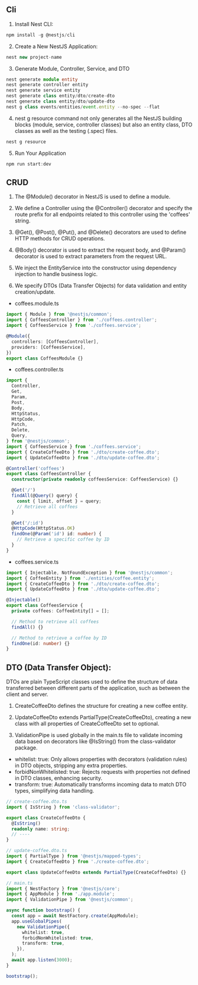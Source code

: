 ## Cli

1. Install Nest CLI:

```ts
npm install -g @nestjs/cli
```

2. Create a New NestJS Application:

```ts
nest new project-name
```

3. Generate Module, Controller, Service, and DTO

```ts
nest generate module entity
nest generate controller entity
nest generate service entity
nest generate class entity/dto/create-dto
nest generate class entity/dto/update-dto
nest g class events/entities/event.entity --no-spec --flat
```

4. nest g resource command not only generates all the NestJS building blocks (module, service, controller classes) but also an entity class, DTO classes as well as the testing (.spec) files.

```ts
nest g resource
```

5. Run Your Application

```ts
npm run start:dev
```

## CRUD

1. The @Module() decorator in NestJS is used to define a module.

2. We define a Controller using the @Controller() decorator and specify the route prefix for all endpoints related to this controller using the 'coffees' string.

3. @Get(), @Post(), @Put(), and @Delete() decorators are used to define HTTP methods for CRUD operations.

4. @Body() decorator is used to extract the request body, and @Param() decorator is used to extract parameters from the request URL.

5. We inject the EntityService into the constructor using dependency injection to handle business logic.

6. We specify DTOs (Data Transfer Objects) for data validation and entity creation/update.

- coffees.module.ts

```ts
import { Module } from '@nestjs/common';
import { CoffeesController } from './coffees.controller';
import { CoffeesService } from './coffees.service';

@Module({
  controllers: [CoffeesController],
  providers: [CoffeesService],
})
export class CoffeesModule {}
```

- coffees.controller.ts

```ts
import {
  Controller,
  Get,
  Param,
  Post,
  Body,
  HttpStatus,
  HttpCode,
  Patch,
  Delete,
  Query,
} from '@nestjs/common';
import { CoffeesService } from './coffees.service';
import { CreateCoffeeDto } from './dto/create-coffee.dto';
import { UpdateCoffeeDto } from './dto/update-coffee.dto';

@Controller('coffees')
export class CoffeesController {
  constructor(private readonly coffeesService: CoffeesService) {}

  @Get('/')
  findAll(@Query() query) {
    const { limit, offset } = query;
    // Retrieve all coffees
  }

  @Get('/:id')
  @HttpCode(HttpStatus.OK)
  findOne(@Param('id') id: number) {
    // Retrieve a specific coffee by ID
  }
}
```

- coffees.service.ts

```ts
import { Injectable, NotFoundException } from '@nestjs/common';
import { CoffeeEntity } from './entities/coffee.entity';
import { CreateCoffeeDto } from './dto/create-coffee.dto';
import { UpdateCoffeeDto } from './dto/update-coffee.dto';

@Injectable()
export class CoffeesService {
  private coffees: CoffeeEntity[] = [];

  // Method to retrieve all coffees
  findAll() {}

  // Method to retrieve a coffee by ID
  findOne(id: number) {}
}
```

## DTO (Data Transfer Object):

DTOs are plain TypeScript classes used to define the structure of data transferred between different parts of the application, such as between the client and server.

1. CreateCoffeeDto defines the structure for creating a new coffee entity.

2. UpdateCoffeeDto extends PartialType(CreateCoffeeDto), creating a new class with all properties of CreateCoffeeDto set to optional.

3. ValidationPipe is used globally in the main.ts file to validate incoming data based on decorators like @IsString() from the class-validator package.

- whitelist: true: Only allows properties with decorators (validation rules) in DTO objects, stripping any extra properties.
- forbidNonWhitelisted: true: Rejects requests with properties not defined in DTO classes, enhancing security.
- transform: true: Automatically transforms incoming data to match DTO types, simplifying data handling.

```ts
// create-coffee.dto.ts
import { IsString } from 'class-validator';

export class CreateCoffeeDto {
  @IsString()
  readonly name: string;
  // ----
}

// update-coffee.dto.ts
import { PartialType } from '@nestjs/mapped-types';
import { CreateCoffeeDto } from './create-coffee.dto';

export class UpdateCoffeeDto extends PartialType(CreateCoffeeDto) {}

// main.ts
import { NestFactory } from '@nestjs/core';
import { AppModule } from './app.module';
import { ValidationPipe } from '@nestjs/common';

async function bootstrap() {
  const app = await NestFactory.create(AppModule);
  app.useGlobalPipes(
    new ValidationPipe({
      whitelist: true,
      forbidNonWhitelisted: true,
      transform: true,
    }),
  );
  await app.listen(3000);
}

bootstrap();
```
